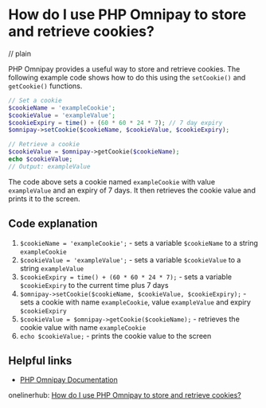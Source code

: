 # How do I use PHP Omnipay to store and retrieve cookies?
// plain

PHP Omnipay provides a useful way to store and retrieve cookies. The following example code shows how to do this using the `setCookie()` and `getCookie()` functions.

```php
// Set a cookie
$cookieName = 'exampleCookie';
$cookieValue = 'exampleValue';
$cookieExpiry = time() + (60 * 60 * 24 * 7); // 7 day expiry
$omnipay->setCookie($cookieName, $cookieValue, $cookieExpiry);

// Retrieve a cookie
$cookieValue = $omnipay->getCookie($cookieName);
echo $cookieValue;
// Output: exampleValue
```

The code above sets a cookie named `exampleCookie` with value `exampleValue` and an expiry of 7 days. It then retrieves the cookie value and prints it to the screen.

## Code explanation


1. `$cookieName = 'exampleCookie';` - sets a variable `$cookieName` to a string `exampleCookie`
2. `$cookieValue = 'exampleValue';` - sets a variable `$cookieValue` to a string `exampleValue`
3. `$cookieExpiry = time() + (60 * 60 * 24 * 7);` - sets a variable `$cookieExpiry` to the current time plus 7 days
4. `$omnipay->setCookie($cookieName, $cookieValue, $cookieExpiry);` - sets a cookie with name `exampleCookie`, value `exampleValue` and expiry `$cookieExpiry`
5. `$cookieValue = $omnipay->getCookie($cookieName);` - retrieves the cookie value with name `exampleCookie`
6. `echo $cookieValue;` - prints the cookie value to the screen

## Helpful links

- [PHP Omnipay Documentation](https://omnipay.thephpleague.com/api/cookie-handling/)

onelinerhub: [How do I use PHP Omnipay to store and retrieve cookies?](https://onelinerhub.com/php-omnipay/how-do-i-use-php-omnipay-to-store-and-retrieve-cookies)